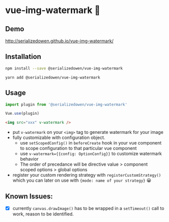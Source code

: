 # vue-img-watermark :maple_leaf:

## Demo 
 http://serializedowen.github.io/vue-img-watermark/

## Installation
```sh
npm install --save @serializedowen/vue-img-watermark
```

```
yarn add @serializedowen/vue-img-watermark
```



## Usage
```js
import plugin from '@serializedowen/vue-img-watermark'

Vue.use(plugin)

```

```html
<img src="xxx" v-watermark />
```


* put `v-watermark` on your `<img>` tag to generate watermark for your image
* fully customizable with configuration object. 
  * use `setScopedConfig()` in `beforeCreate` hook in your vue component to scope configuration to that particular vue component
  * use `v-watermark={{config: OptionConfig}}` to customize watermark behavior
  * The order of precedance will be directive value > component scoped options > global options
* register your custom rendering strategy with `registerCustomStrategy()` which you can later on use with `{mode: name of your strategy}` :grinning:


## Known Issues:
- [x] currently `canvas.drawImage()` has to be wrapped in a `setTimeout()` call to work, reason to be identified.
